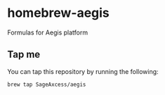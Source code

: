 # homebrew-aegis

Formulas for Aegis platform

Tap me
------

You can tap this repository by running the following:

    brew tap SageAxcess/aegis
